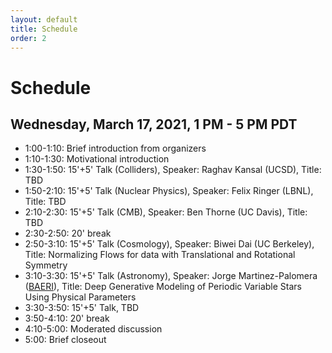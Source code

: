 ```yaml
---
layout: default
title: Schedule
order: 2
---
```


# Schedule

## Wednesday, March 17, 2021, 1 PM - 5 PM PDT

- 1:00-1:10: Brief introduction from organizers
- 1:10-1:30: Motivational introduction
- 1:30-1:50: 15'+5' Talk (Colliders), Speaker: Raghav Kansal (UCSD), Title: TBD
- 1:50-2:10: 15'+5' Talk (Nuclear Physics), Speaker: Felix Ringer (LBNL), Title: TBD
- 2:10-2:30: 15'+5' Talk (CMB), Speaker: Ben Thorne (UC Davis), Title: TBD
- 2:30-2:50: 20' break
- 2:50-3:10: 15'+5' Talk (Cosmology), Speaker: Biwei Dai (UC Berkeley), Title: Normalizing Flows for data with Translational and Rotational Symmetry
- 3:10-3:30: 15'+5' Talk (Astronomy), Speaker: Jorge Martinez-Palomera ([BAERI](https://baeri.org)), Title: Deep Generative Modeling of Periodic Variable Stars Using Physical Parameters
- 3:30-3:50: 15'+5' Talk, TBD
- 3:50-4:10: 20' break
- 4:10-5:00: Moderated discussion
- 5:00: Brief closeout 
